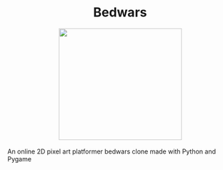 <div align="center">
  <h1>Bedwars</h1>
  <img src="https://cdn.discordapp.com/attachments/918518890101886979/1006281901075599461/unknown.png" width="275" height="250"/>
</div>
<br>
An online 2D pixel art platformer bedwars clone made with Python and Pygame
</br>
